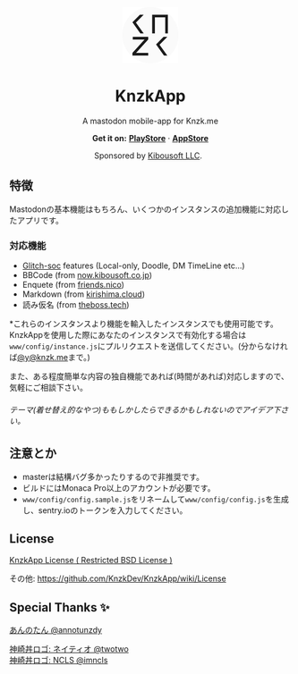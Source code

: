 <p align="center">
  <a href="https://knzkapp.yuzu.tk/">
    <img src="res/android/icon/xxxhdpi.png" alt="Knzk.me Logo" width=100>
  </a>

  <h1 align="center">KnzkApp</h1>
  
  <p align="center">A mastodon mobile-app for Knzk.me</p>

  <p align="center">
    <b>Get it on:</b>
    <a href="https://play.google.com/store/apps/details?id=net.knzkdev.app"><b>PlayStore</b></a>
     · 
    <a href="https://itunes.apple.com/jp/app/knzkapp/id1296825434"><b>AppStore</b></a>
  </p>

  <p align="center">
  Sponsored by <a href="http://kibousoft.co.jp/">Kibousoft LLC</a>.
  </p>
</p>

## 特徴
Mastodonの基本機能はもちろん、いくつかのインスタンスの追加機能に対応したアプリです。

### 対応機能
- [Glitch-soc](https://github.com/glitch-soc/mastodon/) features (Local-only, Doodle, DM TimeLine etc...)
- BBCode (from [now.kibousoft.co.jp](https://now.kibousoft.co.jp/))
- Enquete (from [friends.nico](https://friends.nico/))
- Markdown (from [kirishima.cloud](https://kirishima.cloud/))
- 読み仮名 (from [theboss.tech](https://theboss.tech/))

*これらのインスタンスより機能を輸入したインスタンスでも使用可能です。KnzkAppを使用した際にあなたのインスタンスで有効化する場合は`www/config/instance.js`にプルリクエストを送信してください。(分からなければ[@y@knzk.me](https://knzk.me/@y)まで。)

また、ある程度簡単な内容の独自機能であれば(時間があれば)対応しますので、気軽にご相談下さい。

###### テーマ(着せ替え的なやつ)ももしかしたらできるかもしれないのでアイデア下さい。

## 注意とか
- masterは結構バグ多かったりするので非推奨です。
- ビルドにはMonaca Pro以上のアカウントが必要です。
- `www/config/config.sample.js`をリネームして`www/config/config.js`を生成し、sentry.ioのトークンを入力してください。
<!-- - Firebaseで生成した`google-services.json` / `GoogleService-Info.plist`を`KnzkApp/`に設置して下さい -->

## License
[KnzkApp License ( Restricted BSD License )](https://github.com/KnzkDev/KnzkApp/blob/master/LICENSE)

その他: https://github.com/KnzkDev/KnzkApp/wiki/License

## Special Thanks ✨
[あんのたん @annotunzdy](https://knzk.me/@annotunzdy)   

[神崎丼ロゴ: ネイティオ @twotwo](https://knzk.me/@twotwo)  
[神崎丼ロゴ: NCLS @imncls](https://knzk.me/@imncls)
